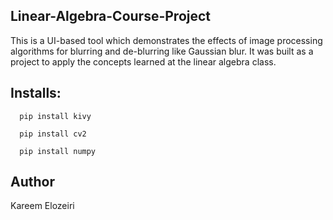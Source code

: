 ## Linear-Algebra-Course-Project
  This is a UI-based tool which demonstrates the effects of image processing algorithms for blurring and de-blurring like Gaussian blur. It was built as a project to apply the concepts learned at the linear algebra class.
## Installs:
```
  pip install kivy 
```
```
  pip install cv2
```
```
  pip install numpy 
```
## Author 
Kareem Elozeiri
